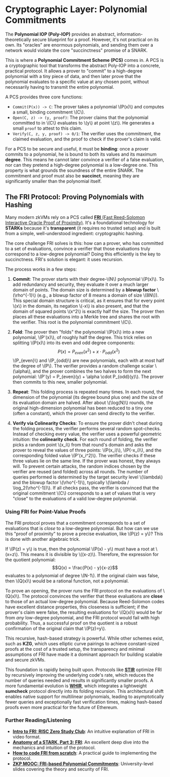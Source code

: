 # Cryptographic Layer: Polynomial Commitments

The **Polynomial IOP (Poly-IOP)** provides an abstract, information-theoretically secure blueprint for a proof. However, it's not practical on its own. Its "oracles" are enormous polynomials, and sending them over a network would violate the core "succinctness" promise of a SNARK.

This is where a **Polynomial Commitment Scheme (PCS)** comes in. A PCS is a cryptographic tool that transforms the abstract Poly-IOP into a concrete, practical protocol. It allows a prover to "commit" to a high-degree polynomial with a tiny piece of data, and then later prove that the polynomial evaluates to a specific value at any chosen point, without necessarily having to transmit the entire polynomial.

A PCS provides three core functions:

* `Commit(P(x)) -> C`: The prover takes a polynomial \\(P(x)\\) and computes a small, binding commitment \\(C\\).
* `Open(C, z) -> (y, proof)`: The prover claims that the polynomial committed to in \\(C\\) evaluates to \\(y\\) at point \\(z\\). He generates a small `proof` to attest to this claim.
* `Verify(C, z, y, proof) -> 0/1`: The verifier uses the commitment, the claimed evaluation, and the proof to check if the prover's claim is valid.

For a PCS to be secure and useful, it must be **binding**: once a prover commits to a polynomial, he is bound to both its values and its maximum **degree**. This means he cannot later convince a verifier of a false evaluation, nor can they pretend a high-degree polynomial is a low-degree one. This property is what grounds the soundness of the entire SNARK. The commitment and proof must also be **succinct**, meaning they are significantly smaller than the polynomial itself.


## The FRI Protocol: Proving Polynomials with Hashing

Many modern zkVMs rely on a PCS called [**FRI** (Fast Reed-Solomon Interactive Oracle Proof of Proximity)](https://drops.dagstuhl.de/storage/00lipics/lipics-vol107-icalp2018/LIPIcs.ICALP.2018.14/LIPIcs.ICALP.2018.14.pdf). It's a foundational technology for **STARKs** because it's **transparent** (it requires no trusted setup) and is built from a simple, well-understood ingredient: cryptographic hashing.

The core challenge FRI solves is this: how can a prover, who has committed to a set of evaluations, convince a verifier that those evaluations truly correspond to a low-degree polynomial? Doing this efficiently is the key to succinctness. FRI's solution is elegant: it uses recursion.

The process works in a few steps:

1.  **Commit**: The prover starts with their degree-\\(N\\) polynomial \\(P(x)\\). To add redundancy and security, they evaluate it over a much larger domain of points. The domain size is determined by a **blowup factor** \\(\rho^{-1}\\) (e.g., a blowup factor of 8 means a domain of size \\(8N\\)). This special domain structure is critical, as it ensures that for every point \\(x\\) in the domain, its negation \\(-x\\) is also present, and that the domain of squared points \\(x^2\\) is exactly half the size. The prover then places all these evaluations into a Merkle tree and shares the root with the verifier. This root is the polynomial commitment \\(C\\).

2.  **Fold**: The prover then "folds" the polynomial \\(P(x)\\) into a new polynomial, \\(P'(x)\\), of roughly half the degree. This trick relies on splitting \\(P(x)\\) into its even and odd degree components: $$P(x) = P_{even}(x^2) + x \cdot P_{odd}(x^2)$$ \\(P_{even}\\) and \\(P_{odd}\\) are new polynomials, each with at most half the degree of \\(P\\). The verifier provides a random challenge scalar \\(\alpha\\), and the prover combines the two halves to form the next polynomial: \\(P'(y) = P_{even}(y) + \alpha \cdot P_{odd}(y)\\). The prover then commits to this new, smaller polynomial.

3.  **Repeat**: This folding process is repeated many times. In each round, the dimension of the polynomial (its degree bound plus one) and the size of its evaluation domain are halved. After about \\(\log(N)\\) rounds, the original high-dimension polynomial has been reduced to a tiny one (often a constant), which the prover can send directly to the verifier.

4.  **Verify via Colinearity Checks**: To ensure the prover didn't cheat during the folding process, the verifier performs several random spot-checks. Instead of checking every value, the verifier uses a powerful geometric intuition: the **colinearity check**. For each round of folding, the verifier picks a random point \\(x_i\\) from that round's domain and asks the prover to reveal the values of three points: \\(P(x_i)\\), \\(P(-x_i)\\), and the corresponding folded value \\(P'(x_i^2)\\). The verifier checks if these three values lie on the same line. If the prover was honest, they always will. To prevent certain attacks, the random indices chosen by the verifier are reused (and folded) across all rounds. The number of queries performed is determined by the target security level \\(\lambda\\) and the blowup factor \\(\rho^{-1}\\), typically \\(\lambda / \log_2(\rho^{-1})\\). If all checks pass, the verifier is convinced that the original commitment \\(C\\) corresponds to a set of values that is very "close" to the evaluations of a valid low-degree polynomial.

### Using FRI for Point-Value Proofs

The FRI protocol proves that a commitment corresponds to a set of evaluations that is *close* to a low-degree polynomial. But how can we use this "proof of proximity" to prove a precise evaluation, like \\(P(z) = y\\)? This is done with another algebraic trick.

If \\(P(z) = y\\) is true, then the polynomial \\(P(x) - y\\) must have a root at \\(x=z\\). This means it is divisible by \\((x-z)\\). Therefore, the expression for the quotient polynomial:
$$Q(x) = \frac{P(x) - y}{x-z}$$
evaluates to a polynomial of degree \\(N-1\\). If the original claim was false, then \\(Q(x)\\) would be a rational function, not a polynomial.

To prove an opening, the prover runs the FRI protocol on the evaluations of \\(Q(x)\\). The protocol convinces the verifier that these evaluations are **close** to those of an actual low-degree polynomial. Because Reed-Solomon codes have excellent distance properties, this closeness is sufficient; if the prover's claim were false, the resulting evaluations for \\(Q(x)\\) would be far from *any* low-degree polynomial, and the FRI protocol would fail with high probability. Thus, a successful proof on the quotient is a robust confirmation of the original claim that \\(P(z)=y\\).

This recursive, hash-based strategy is powerful. While other schemes exist, such as **KZG**, which uses elliptic curve pairings to achieve constant-sized proofs at the cost of a trusted setup, the transparency and minimal assumptions of FRI have made it a dominant approach for building scalable and secure zkVMs.

This foundation is rapidly being built upon. Protocols like [**STIR**](https://eprint.iacr.org/2024/090) optimize FRI by recursively improving the underlying code's rate, which reduces the number of queries needed and results in significantly smaller proofs. A more fundamental evolution is [**WHIR**](https://eprint.iacr.org/2024/1675), which integrates a lightweight **sumcheck** protocol directly into its folding recursion. This architectural shift enables native support for multilinear polynomials, leading to asymptotically fewer queries and exceptionally fast verification times, making hash-based proofs even more practical for the future of Ethereum.

### Further Reading/Listening
* [**Intro to FRI: RISC Zero Study Club**](https://www.youtube.com/watch?v=j35yz22OVGE): An intuitive explanation of FRI in video format.
* [**Anatomy of a STARK, Part 3: FRI**](https://aszepieniec.github.io/stark-anatomy/fri.html): An excellent deep dive into the mechanics and intuition of the protocol.
* [**How to code FRI from scratch**](https://blog.lambdaclass.com/how-to-code-fri-from-scratch/): A practical guide to implementing the protocol.
* [**ZKP MOOC: FRI-based Polynomial Commitments**](https://rdi.berkeley.edu/zkp-course/assets/lecture8.pdf): University-level slides covering the theory and security of FRI.
